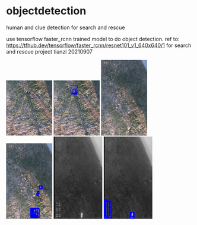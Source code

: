 # objectdetection
human and clue detection for search and rescue

use tensorflow faster_rcnn trained model to do object detection.
ref to: https://tfhub.dev/tensorflow/faster_rcnn/resnet101_v1_640x640/1
for search and rescue project
tianzi 20210907

![rgb](images\test\sar5_r.png)
![rgb](images\test\sar5_r_101.png)
![rgb](images\sar1_r.png)
![rgb](images\sar1_r_101.png)
![thermal](images\sar1_t.png)
![thermal](images\sar1_t_101.png)
